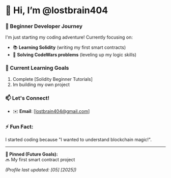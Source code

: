 # 👋 Hi, I’m @lostbrain404

### 🚀 Beginner Developer Journey
I'm just starting my coding adventure! Currently focusing on:
- 📚 **Learning Solidity** (writing my first smart contracts)
- 🧩 **Solving CodeWars problems** (leveling up my logic skills)

### 🌱 Current Learning Goals
1. Complete [Solidity Beginner Tutorials]  
2. Im building my own project   


### 📫 Let's Connect!
- ✉️ **Email**: [lostbrain404@gmail.com] 

### ⚡ Fun Fact:  
I started coding because "I wanted to understand blockchain magic!".  

---

**📌 Pinned (Future Goals):**  
🔜 My first smart contract project 

*(Profile last updated: [05] [2025])*  
